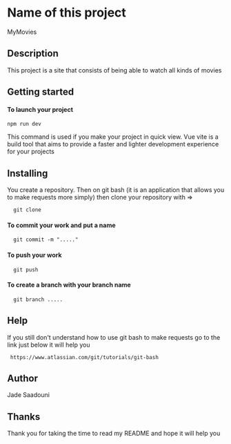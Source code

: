 # Name of this project 
 MyMovies

## Description
This project is a site that consists of being able to watch all kinds of movies

## Getting started
#### To launch your project
 
    npm run dev
This command is used if you make your project in quick view. Vue vite is a build tool that aims to provide a faster and lighter development experience for your projects    
## Installing
You create a repository. Then on git bash (it is an application that allows you to make requests more simply) then clone your repository with =>
        
      git clone 
      
 #### To commit your work and put a name
      git commit -m "....."  


 #### To push your work 
      git push
      
  #### To create a branch with your branch name
      git branch .....
      
  ## Help
  
   If you still don't understand how to use git bash to make requests go to the link just below it will help you
             
     https://www.atlassian.com/git/tutorials/git-bash
     
  ## Author    
   Jade Saadouni
   
  ## Thanks
   Thank you for taking the time to read my README and hope it will help you
